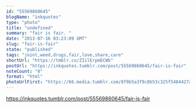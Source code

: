 ```yaml
---
id: "55569860645"
blogName: "inkquotes"
type: "photo"
title: "undefined"
summary: "fair is fair. "
date: "2013-07-16 03:23:09 GMT"
slug: "fair-is-fair"
state: "published"
tags: "joint,weed,drugs,fair,love,share,care"
shortUrl: "https://tmblr.co/ZIilErpmECWb"
postUrl: "https://inkquotes.tumblr.com/post/55569860645/fair-is-fair"
noteCount: "0"
format: "html"
photoUrlFirst: "https://66.media.tumblr.com/8f9b5a3f9c8b53c325f5484427a1d44c/tumblr_mq0eqlyqPQ1saaiiho1_1280.jpg"
---
```


https://inkquotes.tumblr.com/post/55569860645/fair-is-fair